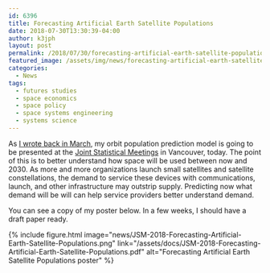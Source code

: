 ```yaml
---
id: 6396
title: Forecasting Artificial Earth Satellite Populations
date: 2018-07-30T13:30:39-04:00
author: k3jph
layout: post
permalink: /2018/07/30/forecasting-artificial-earth-satellite-populations/
featured_image: /assets/img/news/forecasting-artificial-earth-satellite-populations.jpg
categories:
  - News
tags:
  - futures studies
  - space economics
  - space policy
  - space systems engineering
  - systems science
---
```

As [I wrote back in March](/2018/03/30/my-orbit-population-model-at-jsm/),
my orbit population prediction model is going to be presented at
the [Joint Statistical Meetings](http://ww2.amstat.org/meetings/jsm/2018/)
in Vancouver, today. The point of this is to better understand how
space will be used between now and 2030. As more and more organizations
launch small satellites and satellite constellations, the demand
to service these devices with communications, launch, and other
infrastructure may outstrip supply. Predicting now what demand will
be will can help service providers better understand demand.

You can see a copy of my poster below. In a few weeks, I should have a
draft paper ready.

{% include figure.html image="news/JSM-2018-Forecasting-Artificial-Earth-Satellite-Populations.png"
   link="/assets/docs/JSM-2018-Forecasting-Artificial-Earth-Satellite-Populations.pdf"
   alt="Forecasting Artificial Earth Satellite Populations poster" %}
